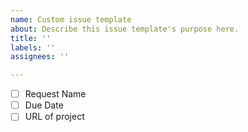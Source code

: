 ```yaml
---
name: Custom issue template
about: Describe this issue template's purpose here.
title: ''
labels: ''
assignees: ''

---
```


- [ ] Request Name
- [ ] Due Date
- [ ] URL of project
